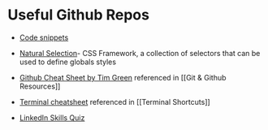 # Useful Github Repos

- [Code snippets](https://github.com/flexdinesh/code-cheatsheet/tree/master/CSS)

- [Natural Selection](https://github.com/frontaid/natural-selection)-  CSS Framework, a collection of selectors that can be used to define globals styles

- [Github Cheat Sheet by Tim Green](https://github.com/tiimgreen/github-cheat-sheet) referenced in [[Git & Github Resources]]

- [Terminal cheatsheet](https://github.com/0nn0/terminal-mac-cheatsheet) referenced in [[Terminal Shortcuts]]

- [LinkedIn Skills Quiz](https://linkedin-faq.github.io/skill-assessments-quizzes/)


